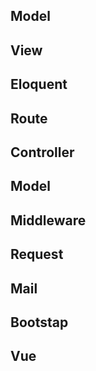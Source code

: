 
## Model
## View
## Eloquent
## Route
## Controller
## Model
## Middleware
## Request
## Mail
## Bootstap
## Vue


